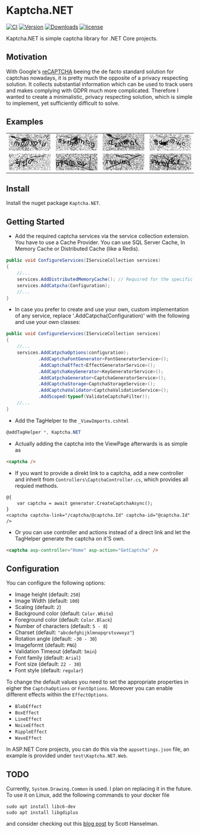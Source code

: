 # Kaptcha.NET

[![CI](https://github.com/twsl/Kaptcha.NET/workflows/CI/badge.svg)](https://github.com/twsl/Kaptcha.NET/actions?query=workflow%3ACI)
[![Version](https://img.shields.io/nuget/vpre/Kaptcha.NET.svg)](https://www.nuget.org/packages/Kaptcha.NET/)
[![Downloads](https://img.shields.io/nuget/dt/Kaptcha.NET.svg)](https://www.nuget.org/packages/Kaptcha.NET/)
[![license](https://img.shields.io/github/license/twsl/Kaptcha.NET)](LICENSE)

Kaptcha.NET is simple captcha library for .NET Core projects.


## Motivation
With Google's [reCAPTCHA](https://en.wikipedia.org/wiki/ReCAPTCHA) beeing the de facto standard solution for captchas nowadays, it is pretty much the opposite of a privacy respecting solution. It collects substantial information which can be used to track users and makes complying with GDPR much more complicated.
Therefore I wanted to create a minimalistic, privacy respecting solution, which is simple to implement, yet sufficiently difficult to solve.


## Examples
| | | | |
|-|-|-|-|
|![alt-text-1](./img/1.png "Example 1") | ![alt-text-2](./img/2.png "Example 2") | ![alt-text-3](./img/3.png "Example 3") | ![alt-text-4](./img/4.png "Example 4") |
|![alt-text-5](./img/5.png "Example 5") | ![alt-text-6](./img/6.png "Example 6") | ![alt-text-7](./img/7.png "Example 7") | ![alt-text-8](./img/8.png "Example 8") |


## Install
Install the nuget package `Kaptcha.NET`.


## Getting Started
* Add the required captcha services via the service collection extension. You have to use a Cache Provider. You can use SQL Server Cache, In Memory Cache or Distributed Cache (like a Redis).
```csharp
public void ConfigureServices(IServiceCollection services)
{
	//...
	services.AddDistributedMemoryCache(); // Required for the specific default implementation of ICaptchaStorageService
	services.AddCatpcha(Configuration);
	//...
}
```

* In case you prefer to create and use your own, custom implementation of any service, replace '.AddCatpcha(Configuration)' with the following and use your own classes:
```csharp
public void ConfigureServices(IServiceCollection services)
{
	//...
	services.AddCatpchaOptions(configuration);
			.AddCaptchaFontGenerator<FontGeneratorService>();
			.AddCaptchaEffect<EffectGeneratorService>();
			.AddCaptchaKeyGenerator<KeyGeneratorService>();
			.AddCatpchaGenerator<CaptchaGeneratorService>();
			.AddCaptchaStorage<CaptchaStorageService>();
			.AddCaptchaValidator<CaptchaValidationService>();
			.AddScoped(typeof(ValidateCaptchaFilter));
	//...
}
```

* Add the TagHelper to the `_ViewImports.cshtml`
```csharp
@addTagHelper *, Kaptcha.NET
```

* Actually adding the captcha into the ViewPage afterwards is as simple as 
```html
<captcha />
```

* If you want to provide a direkt link to a captcha, add a new controller and inherit from `Controllers\CaptchaController.cs`, which provides all requied methods.
```razor
@{
	var captcha = await generator.CreateCaptchaAsync();
}
<captcha captcha-link="/captcha/@captcha.Id" captcha-id="@captcha.Id" />
```

* Or you can use controller and actions instead of a direct link and let the TagHelper generate the captcha on it'S own.
```html
<captcha asp-controller="Home" asp-action="GetCaptcha" />
```


## Configuration
You can configure the following options:

* Image height (default: `250`)
* Image Width (default: `100`)
* Scaling (default: `2`)
* Background color (default: `Color.White`)
* Foreground color (default: `Color.Black`)
* Number of characters (default: `5 - 8`)
* Charset (default: `"abcdefghijklmnopqrstuvwxyz"`)
* Rotation angle (default: `-30 - 30`)
* Imageformt (default: `PNG`)
* Validation Timeout (default: `5min`)
* Font family (default: `Arial`)
* Font size (default: `22 - 30`)
* Font style (default: `regular`)

To change the default values you need to set the appropriate properties in eigher the `CaptchaOptions` or `FontOptions`. 
Moreover you can enable different effects within the `EffectOptions`.

* `BlobEffect`
* `BoxEffect`
* `LineEffect`
* `NoiseEffect`
* `RippleEffect`
* `WaveEffect`

In ASP.NET Core projects, you can do this via the `appsettings.json` file, an example is provided under `test\Kaptcha.NET.Web`.

## TODO
Currently, `System.Drawing.Common` is used. I plan on replacing it in the future. To use it on Linux, add the following commands to your docker file
```
sudo apt install libc6-dev 
sudo apt install libgdiplus
```
and consider checking out this [blog post](https://www.hanselman.com/blog/HowDoYouUseSystemDrawingInNETCore.aspx) by Scott Hanselman.